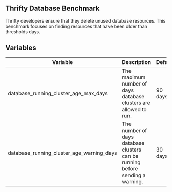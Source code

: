 ## Thrifty Database Benchmark

Thrifty developers ensure that they delete unused database resources. This benchmark focuses on finding resources that have been older than thresholds days.

## Variables

| Variable | Description | Default |
| - | - | - |
| database_running_cluster_age_max_days | The maximum number of days database clusters are allowed to run. | 90 days |
| database_running_cluster_age_warning_days | The number of days database clusters can be running before sending a warning. | 30 days |
